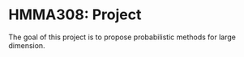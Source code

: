 # HMMA308: Project
The goal of this project is to propose probabilistic methods for large dimension. 

